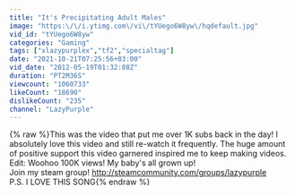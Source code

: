 ```yaml
---
title: "It's Precipitating Adult Males"
image: "https:\/\/i.ytimg.com\/vi\/tYUego6W8yw\/hqdefault.jpg"
vid_id: "tYUego6W8yw"
categories: "Gaming"
tags: ["xlazypurplex","tf2","specialtag"]
date: "2021-10-21T07:25:56+03:00"
vid_date: "2012-05-19T01:32:08Z"
duration: "PT2M36S"
viewcount: "1060733"
likeCount: "18690"
dislikeCount: "235"
channel: "LazyPurple"
---
```

{% raw %}This was the video that put me over 1K subs back in the day! I absolutely love this video and still re-watch it frequently. The huge amount of positive support this video garnered inspired me to keep making videos. Edit: Woohoo 100K views! My baby's all grown up!<br />Join my steam group! <a rel="nofollow" target="blank" href="http://steamcommunity.com/groups/lazypurple">http://steamcommunity.com/groups/lazypurple</a><br />P.S. I LOVE THIS SONG{% endraw %}
